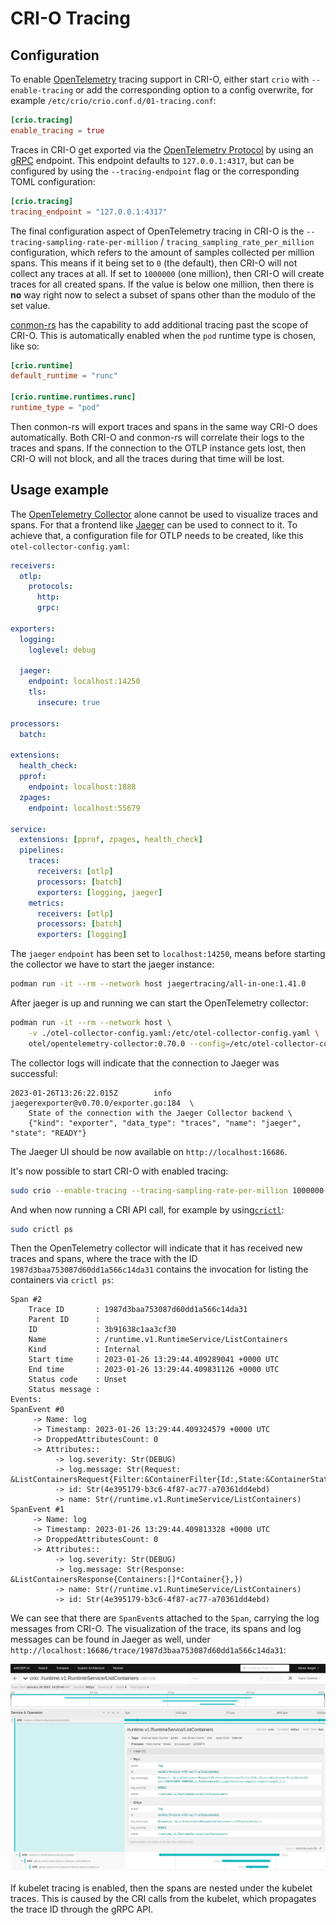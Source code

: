 # CRI-O Tracing

## Configuration

To enable [OpenTelemetry][otel] tracing support in CRI-O, either start `crio`
with `--enable-tracing` or add the corresponding option to a config overwrite,
for example `/etc/crio/crio.conf.d/01-tracing.conf`:

[otel]: https://opentelemetry.io

```toml
[crio.tracing]
enable_tracing = true
```

Traces in CRI-O get exported via the [OpenTelemetry Protocol][otlp] by using an
[gRPC][grpc] endpoint. This endpoint defaults to `127.0.0.1:4317`, but can be
configured by using the `--tracing-endpoint` flag or the corresponding TOML
configuration:

[otlp]: https://github.com/open-telemetry/opentelemetry-specification/blob/main/specification/protocol/otlp.md
[grpc]: https://github.com/open-telemetry/opentelemetry-specification/blob/main/specification/protocol/otlp.md#otlpgrpc

```toml
[crio.tracing]
tracing_endpoint = "127.0.0.1:4317"
```

The final configuration aspect of OpenTelemetry tracing in CRI-O is the
`--tracing-sampling-rate-per-million` / `tracing_sampling_rate_per_million`
configuration, which refers to the amount of samples collected per million
spans. This means if it being set to `0` (the default), then CRI-O will not
collect any traces at all. If set to `1000000` (one million), then CRI-O will
create traces for all created spans. If the value is below one million, then
there is **no** way right now to select a subset of spans other than the modulo
of the set value.

[conmon-rs][conmon-rs] has the capability to add additional tracing past the
scope of CRI-O. This is automatically enabled when the `pod` runtime type is
chosen, like so:

```toml
[crio.runtime]
default_runtime = "runc"

[crio.runtime.runtimes.runc]
runtime_type = "pod"
```

[conmon-rs]: https://github.com/containers/conmon-rs

Then conmon-rs will export traces and spans in the same way CRI-O does
automatically. Both CRI-O and conmon-rs will correlate their logs to the traces
and spans. If the connection to the OTLP instance gets lost, then CRI-O will not
block, and all the traces during that time will be lost.

## Usage example

The [OpenTelemetry Collector][collector] alone cannot be used to visualize
traces and spans. For that a frontend like [Jaeger][jaeger] can be used to
connect to it. To achieve that, a configuration file for OTLP needs to be
created, like this `otel-collector-config.yaml`:

[jaeger]: https://www.jaegertracing.io
[collector]: https://opentelemetry.io/docs/collector

```yaml
receivers:
  otlp:
    protocols:
      http:
      grpc:

exporters:
  logging:
    loglevel: debug

  jaeger:
    endpoint: localhost:14250
    tls:
      insecure: true

processors:
  batch:

extensions:
  health_check:
  pprof:
    endpoint: localhost:1888
  zpages:
    endpoint: localhost:55679

service:
  extensions: [pprof, zpages, health_check]
  pipelines:
    traces:
      receivers: [otlp]
      processors: [batch]
      exporters: [logging, jaeger]
    metrics:
      receivers: [otlp]
      processors: [batch]
      exporters: [logging]
```

The `jaeger` `endpoint` has been set to `localhost:14250`, means before starting
the collector we have to start the jaeger instance:

```bash
podman run -it --rm --network host jaegertracing/all-in-one:1.41.0
```

After jaeger is up and running we can start the OpenTelemetry collector:

```bash
podman run -it --rm --network host \
    -v ./otel-collector-config.yaml:/etc/otel-collector-config.yaml \
    otel/opentelemetry-collector:0.70.0 --config=/etc/otel-collector-config.yaml
```

The collector logs will indicate that the connection to Jaeger was successful:

```text
2023-01-26T13:26:22.015Z        info    jaegerexporter@v0.70.0/exporter.go:184  \
    State of the connection with the Jaeger Collector backend \
    {"kind": "exporter", "data_type": "traces", "name": "jaeger", "state": "READY"}
```

The Jaeger UI should be now available on `http://localhost:16686`.

It's now possible to start CRI-O with enabled tracing:

```bash
sudo crio --enable-tracing --tracing-sampling-rate-per-million 1000000
```

And when now running a CRI API call, for example by using[`crictl`](https://github.com/kubernetes-sigs/cri-tools):

```bash
sudo crictl ps
```

Then the OpenTelemetry collector will indicate that it has received new traces
and spans, where the trace with the ID `1987d3baa753087d60dd1a566c14da31`
contains the invocation for listing the containers via `crictl ps`:

```text
Span #2
    Trace ID       : 1987d3baa753087d60dd1a566c14da31
    Parent ID      :
    ID             : 3b91638c1aa3cf30
    Name           : /runtime.v1.RuntimeService/ListContainers
    Kind           : Internal
    Start time     : 2023-01-26 13:29:44.409289041 +0000 UTC
    End time       : 2023-01-26 13:29:44.409831126 +0000 UTC
    Status code    : Unset
    Status message :
Events:
SpanEvent #0
     -> Name: log
     -> Timestamp: 2023-01-26 13:29:44.409324579 +0000 UTC
     -> DroppedAttributesCount: 0
     -> Attributes::
          -> log.severity: Str(DEBUG)
          -> log.message: Str(Request: &ListContainersRequest{Filter:&ContainerFilter{Id:,State:&ContainerStateValue{State:CONTAINER_RUNNING,},PodSandboxId:,LabelSelector:map[string]string{},},})
          -> id: Str(4e395179-b3c6-4f87-ac77-a70361dd4ebd)
          -> name: Str(/runtime.v1.RuntimeService/ListContainers)
SpanEvent #1
     -> Name: log
     -> Timestamp: 2023-01-26 13:29:44.409813328 +0000 UTC
     -> DroppedAttributesCount: 0
     -> Attributes::
          -> log.severity: Str(DEBUG)
          -> log.message: Str(Response: &ListContainersResponse{Containers:[]*Container{},})
          -> name: Str(/runtime.v1.RuntimeService/ListContainers)
          -> id: Str(4e395179-b3c6-4f87-ac77-a70361dd4ebd)
```

We can see that there are `SpanEvent`s attached to the `Span`, carrying the log
messages from CRI-O. The visualization of the trace, its spans and log messages
can be found in Jaeger as well, under
`http://localhost:16686/trace/1987d3baa753087d60dd1a566c14da31`:

![trace](./tracing.png "Trace")

If kubelet tracing is enabled, then the spans are nested under the kubelet
traces. This is caused by the CRI calls from the kubelet, which propagates the
trace ID through the gRPC API.
